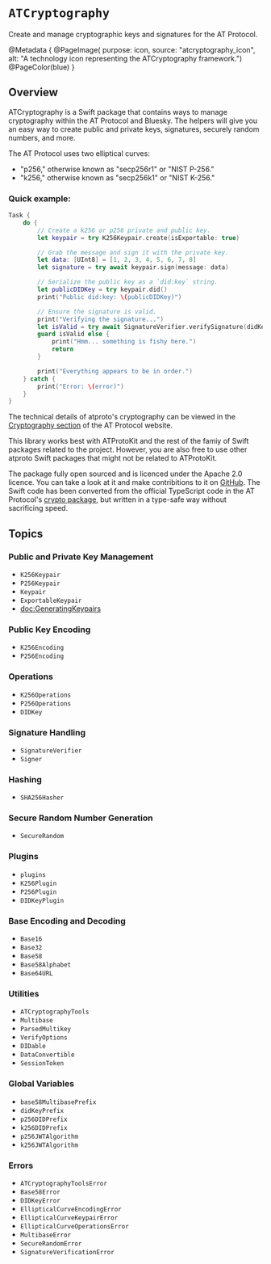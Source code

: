 # ``ATCryptography``

Create and manage cryptographic keys and signatures for the AT Protocol.

@Metadata {
    @PageImage(
        purpose: icon, 
        source: "atcryptography_icon", 
        alt: "A technology icon representing the ATCryptography framework.")
    @PageColor(blue)
}

## Overview

ATCryptography is a Swift package that contains ways to manage cryptography within the AT Protocol and Bluesky. The helpers will give you an easy way to create public and private keys, signatures, securely random numbers, and more.

The AT Protocol uses two elliptical curves:
- "p256," otherwise known as "secp256r1" or "NIST P-256."
- "k256," otherwise known as "secp256k1" or "NIST K-256."

### Quick example:

```swift
Task {
    do {
        // Create a k256 or p256 private and public key.
        let keypair = try K256Keypair.create(isExportable: true)

        // Grab the message and sign it with the private key.
        let data: [UInt8] = [1, 2, 3, 4, 5, 6, 7, 8]
        let signature = try await keypair.sign(message: data)

        // Serialize the public key as a `did:key` string.
        let publicDIDKey = try keypair.did()
        print("Public did:key: \(publicDIDKey)")

        // Ensure the signature is valid.
        print("Verifying the signature...")
        let isValid = try await SignatureVerifier.verifySignature(didKey: publicDIDKey, data: data, signature: signature)
        guard isValid else {
            print("Hmm... something is fishy here.")
            return
        }

        print("Everything appears to be in order.")
    } catch {
        print("Error: \(error)")
    }
}
```

The technical details of atproto's cryptography can be viewed in the [Cryptography section](https://atproto.com/specs/cryptography) of the AT Protocol website.

This library works best with ATProtoKit and the rest of the famiy of Swift packages related to the project. However, you are also free to use other atproto Swift packages that might not be related to ATProtoKit.

The package fully open sourced and is licenced under the Apache 2.0 licence. You can take a look at it and make contribitions to it on [GitHub](https://github.com/ATProtoKit/ATCryptography). The Swift code has been converted from the official TypeScript code in the AT Protocol's [crypto package](https://github.com/bluesky-social/atproto/tree/main/packages/crypto), but written in a type-safe way without sacrificing speed.

## Topics

### Public and Private Key Management

- ``K256Keypair``
- ``P256Keypair``
- ``Keypair``
- ``ExportableKeypair``
- <doc:GeneratingKeypairs>

### Public Key Encoding

- ``K256Encoding``
- ``P256Encoding``

### Operations

- ``K256Operations``
- ``P256Operations``
- ``DIDKey``

### Signature Handling

- ``SignatureVerifier``
- ``Signer``

### Hashing

- ``SHA256Hasher``

### Secure Random Number Generation

- ``SecureRandom``

### Plugins

- ``plugins``
- ``K256Plugin``
- ``P256Plugin``
- ``DIDKeyPlugin``

### Base Encoding and Decoding

- ``Base16``
- ``Base32``
- ``Base58``
- ``Base58Alphabet``
- ``Base64URL``

### Utilities

- ``ATCryptographyTools``
- ``Multibase``
- ``ParsedMultikey``
- ``VerifyOptions``
- ``DIDable``
- ``DataConvertible``
- ``SessionToken``

### Global Variables

- ``base58MultibasePrefix``
- ``didKeyPrefix``
- ``p256DIDPrefix``
- ``k256DIDPrefix``
- ``p256JWTAlgorithm``
- ``k256JWTAlgorithm``

### Errors

- ``ATCryptographyToolsError``
- ``Base58Error``
- ``DIDKeyError``
- ``EllipticalCurveEncodingError``
- ``EllipticalCurveKeypairError``
- ``EllipticalCurveOperationsError``
- ``MultibaseError``
- ``SecureRandomError``
- ``SignatureVerificationError``
